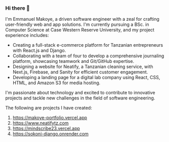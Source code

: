 ### Hi there 👋
I'm Emmanuel Makoye, a driven software engineer with a zeal for crafting user-friendly web and app solutions. I'm currently pursuing a BSc. in Computer Science at Case Western Reserve University, and my project experience includes:

- Creating a full-stack e-commerce platform for Tanzanian entrepreneurs with React.js and Django.
- Collaborating with a team of four to develop a comprehensive journaling platform, showcasing teamwork and Git/GitHub expertise.
- Designing a website for Neatify, a Tanzanian cleaning service, with Next.js, Firebase, and Sanity for efficient customer engagement.
- Developing a landing page for a digital lab company using React, CSS, HTML, and Amazon S3 for media hosting.

I'm passionate about technology and excited to contribute to innovative projects and tackle new challenges in the field of software engineering.

The following are projects I have created: 
1. https://makoye-portfolio.vercel.app
2. https://www.neatifytz.com
3. https://mindscribe23.vercel.app
4. https://sokoni-django.onrender.com
   

<!--
**makoye224/makoye224** is a ✨ _special_ ✨ repository because its `README.md` (this file) appears on your GitHub profile.

Here are some ideas to get you started:

- 🔭 I’m currently working on ...
- 🌱 I’m currently learning ...
- 👯 I’m looking to collaborate on ...
- 🤔 I’m looking for help with ...
- 💬 Ask me about ...
- 📫 How to reach me: ...
- 😄 Pronouns: ...
- ⚡ Fun fact: ...
-->
